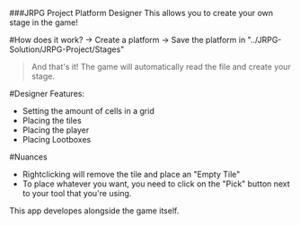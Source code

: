 ###JRPG Project Platform Designer
This allows you to create your own stage in the game!

#How does it work?
-> Create a platform
-> Save the platform in "../JRPG-Solution/JRPG-Project/Stages"

> And that's it! The game will automatically read the file and create your stage.

#Designer Features:
 - Setting the amount of cells in a grid
 - Placing the tiles
 - Placing the player
 - Placing Lootboxes

#Nuances
- Rightclicking will remove the tile and place an "Empty Tile"
- To place whatever you want, you need to click on the "Pick" button next to your tool that you're using.
 
This app developes alongside the game itself.